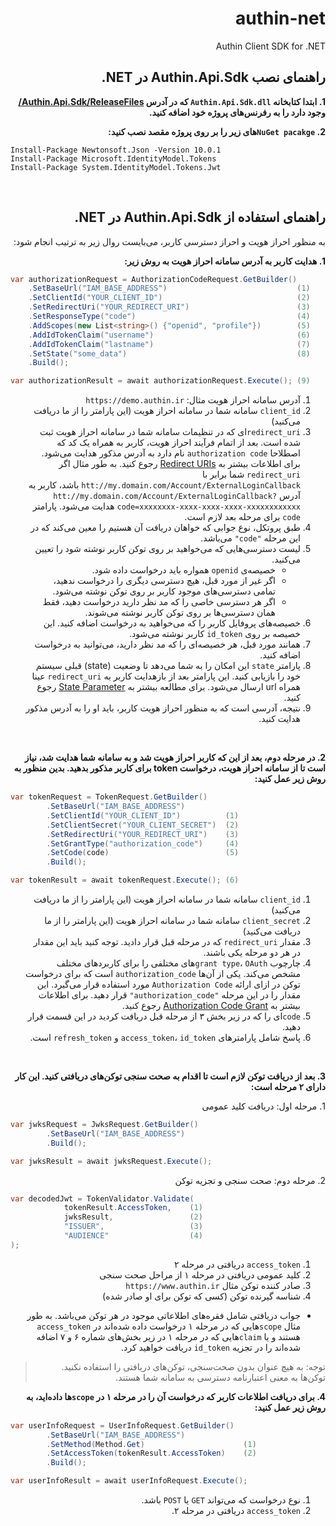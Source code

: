 **<h1 dir="rtl">authin-net</h1>**
<p dir="rtl">Authin Client SDK for .NET</p>

<h2 dir="rtl">راهنمای نصب Authin.Api.Sdk در NET.</h2>

**<p dir="rtl">1. ابتدا کتابخانه <code>Authin.Api.Sdk.dll</code> که در آدرس <a href="https://github.com/authiniam/authin-net/tree/master/Authin.Api.Sdk/ReleaseFiles">Authin.Api.Sdk/ReleaseFiles/</a> وجود دارد را به رفرنس‌های پروژه خود اضافه کنید.</p>**

**<p dir="rtl">2. <code>NuGet pacakge</code>های زیر را بر روی پروژه مقصد نصب کنید:</p>**

```
Install-Package Newtonsoft.Json -Version 10.0.1
Install-Package Microsoft.IdentityModel.Tokens
Install-Package System.IdentityModel.Tokens.Jwt
```
<br/>
<h2 dir="rtl">راهنمای استفاده از Authin.Api.Sdk در NET.</h2>

<p dir="rtl">به منظور احراز هویت و احراز دسترسی کاربر، می‌بایست روال زیر به ترتیب انجام شود:</p>

**<p dir="rtl">1. هدایت کاربر به آدرس سامانه احراز هویت به روش زیر:</p>**


```csharp
var authorizationRequest = AuthorizationCodeRequest.GetBuilder()
    .SetBaseUrl("IAM_BASE_ADDRESS")                         	(1)
    .SetClientId("YOUR_CLIENT_ID")                          	(2)
    .SetRedirectUri("YOUR_REDIRECT_URI")                    	(3)
    .SetResponseType("code")                                	(4)
    .AddScopes(new List<string>() {"openid", "profile"})    	(5)
    .AddIdTokenClaim("username")                            	(6)
    .AddIdTokenClaim("lastname")                            	(7)
    .SetState("some_data")                                  	(8)
    .Build();

var authorizationResult = await authorizationRequest.Execute();	(9)
```
<ol dir="rtl">
	<li>آدرس سامانه احراز هویت مثال:  <code>https://demo.authin.ir</code></li>
	<li><code>client_id</code> سامانه شما در سامانه احراز هویت (این پارامتر را از ما دریافت می‌کنید)</li>
	<li><code>redirect_uri</code>ای که در تنظیمات سامانه شما در سامانه احراز هویت ثبت شده است. بعد از اتمام فرآیند احراز هویت، کاربر به همراه یک کد که اصطلاحا <code>authorization code</code> نام دارد به آدرس مذکور هدایت می‌شود. برای اطلاعات بیشتر به <a href="https://www.oauth.com/oauth2-servers/redirect-uris/">Redirect URIs</a> رجوع کنید. به طور مثال اگر <code>redirect_uri</code> شما برابر با <code>htt://my.domain.com/Account/ExternalLoginCallback</code> باشد، کاربر به آدرس <code>htt://my.domain.com/Account/ExternalLoginCallback?code=xxxxxxxx-xxxx-xxxx-xxxx-xxxxxxxxxxxx</code> هدایت می‌شود. پارامتر <code>code</code> برای مرحله بعد لازم است.</li>
	<li>طبق پروتکل، نوع جوابی که خواهان دریافت آن هستیم را معین می‌کند که در این مرحله <code>"code"</code> می‌باشد.</li>
	<li>لیست دسترسی‌هایی که می‌خواهید بر روی توکن کاربر نوشته شود را تعیین می‌کنید.
		<ul>
			<li>خصیصه‌ی <code>openid</code> همواره باید درخواست داده شود.</li>
			<li>اگر غیر از مورد قبل، هیچ دسترسی دیگری را درخواست ندهید، تمامی دسترسی‌های موجود کاربر بر روی توکن نوشته می‌شود.</li>
			<li>اگر هر دسترسی خاصی را که مد نظر دارید درخواست دهید، فقط همان دسترسی‌ها بر روی توکن
    کاربر نوشته می‌شوند.</li>
		</ul>
	</li>
	<li>خصیصه‌های پروفایل کاربر را که می‌خواهید به درخواست اضافه کنید. این خصیصه بر روی <code>id_token</code> کاربر نوشته می‌شود.</li>
	<li>همانند مورد قبل، هر خصیصه‌ای را که مد نظر دارید، می‌توانید به درخواست اضافه کنید.</li>
    <li>پارامتر <code>state</code> این امکان را به شما می‌دهد تا وضعیت (state) قبلی سیستم خود را بازیابی کنید. این پارامتر بعد از بازهدایت کاربر به <code>redirect_uri</code> عینا همراه url ارسال می‌شود. برای مطالعه بیشتر به <a href="https://auth0.com/docs/protocols/oauth2/oauth-state">State Parameter</a> رجوع کنید.</li>
	<li>نتیجه، آدرسی است که به منظور احراز هویت کاربر، باید او را به آدرس مذکور هدایت کنید.</li>
</ol>
   
<br/>	 

**<p dir="rtl">2. در مرحله دوم، بعد از این که کاربر احراز هویت شد و به سامانه شما هدایت شد، نیاز است تا از سامانه احراز هویت، درخواست token برای کاربر مذکور بدهید. بدین منظور به روش زیر عمل کنید:</p>**

```csharp
var tokenRequest = TokenRequest.GetBuilder()
		.SetBaseUrl("IAM_BASE_ADDRESS")
		.SetClientId("YOUR_CLIENT_ID")          (1)
		.SetClientSecret("YOUR_CLIENT_SECRET")  (2)
		.SetRedirectUri("YOUR_REDIRECT_URI")    (3)
		.SetGrantType("authorization_code")     (4)
		.SetCode(code)                          (5)
		.Build();

var tokenResult = await tokenRequest.Execute();	(6)
```
<ol dir="rtl">
	<li><code>client_id</code> سامانه شما در سامانه احراز هویت (این پارامتر را از ما دریافت می‌کنید)</li>
	<li><code>client_secret</code> سامانه شما در سامانه احراز هویت (این پارامتر را از ما دریافت می‌کنید)</li>
	<li>مقدار <code>redirect_uri</code> که در مرحله قبل قرار دادید. توجه کنید باید این مقدار در هر دو مرحله یکی باشند.</li>
	<li>چارچوب <code>grant type</code>، <code>OAuth</code>های مختلفی را برای کاربردهای مختلف مشخص می‌کند. یکی از آن‌ها <code>authorization_code</code> است که برای درخواست توکن در ازای ارائه <code>Authorization Code</code> مورد استفاده قرار می‌گیرد. این مقدار را در این مرحله <code>"authorization_code"</code> قرار دهید. برای اطلاعات بیشتر به <a href="https://www.oauth.com/oauth2-servers/server-side-apps/authorization-code/">Authorization Code Grant</a> رجوع کنید.</li>
	<li><code>code</code>ای را که در زیر بخش ۳ از مرحله قبل دریافت کردید در این قسمت قرار دهید.</li>
	<li>پاسخ شامل پارامترهای <code>access_token</code>، <code>id_token</code> و <code>refresh_token</code> است.</li>
</ol>

<br/>	 

**<p dir="rtl">3. بعد از دریافت توکن لازم است تا اقدام به صحت سنجی توکن‌های دریافتی کنید. این کار دارای ۲ مرحله است:</p>**
<p dir="rtl"> 1. مرحله اول: دریافت کلید عمومی</p>

```csharp
var jwksRequest = JwksRequest.GetBuilder()
		.SetBaseUrl("IAM_BASE_ADDRESS")
		.Build();

var jwksResult = await jwksRequest.Execute();
```

<p dir="rtl"> 2. مرحله دوم: صحت سنجی و تجزیه توکن</p>

```csharp
var decodedJwt = TokenValidator.Validate(
			tokenResult.AccessToken,    (1)
			jwksResult,                 (2)
			"ISSUER",                   (3)
			"AUDIENCE"                  (4)
);
```
<ol dir="rtl">
	<li><code>access_token</code> دریافتی در مرحله ۲</li>
	<li>کلید عمومی دریافتی در مرحله ۱ از مراحل صحت سنجی</li>
	<li>صادر کننده توکن مثال <code>https://www.authin.ir</code></li>
	<li>شناسه گیرنده توکن (کسی که توکن برای او صادر شده)</li>
</ol>
	
<ul dir="rtl">
	<li>جواب دریافتی شامل فقره‌های اطلاعاتی موجود در هر توکن می‌باشد. به طور مثال <code>scope</code>هایی که در مرحله ۱ درخواست داده شده‌اند در <code>access_token</code> هستند و یا <code>claim</code>هایی  که در مرحله ۱ در زیر بخش‌های شماره ۶ و ۷ اضافه شده‌اند را در تجزیه <code>id_token</code> دریافت خواهید کرد.
	</li>
</ul>

<blockquote dir="rtl"> توجه: به هیچ عنوان بدون صحت‌سنجی، توکن‌های دریافتی را استفاده نکنید. توکن‌ها به معنی اعتبارنامه دسترسی به سامانه شما هستند. </blockquote>

**<p dir="rtl">4. برای دریافت اطلاعات کاربر که درخواست آن را در مرحله ۱ در <code>scope</code>ها داده‌اید، به روش زیر عمل کنید:</p>**

```csharp
var userInfoRequest = UserInfoRequest.GetBuilder()
		.SetBaseUrl("IAM_BASE_ADDRESS")
		.SetMethod(Method.Get)                      (1)
		.SetAccessToken(tokenResult.AccessToken)    (2)
		.Build();

var userInfoResult = await userInfoRequest.Execute();
```
<ol dir="rtl">
	<li>نوع درخواست که می‌تواند <code>GET</code> یا <code>POST</code> باشد.</li>
	<li><code>access_token</code> دریافتی در مرحله ۲.</li>
</ol>
